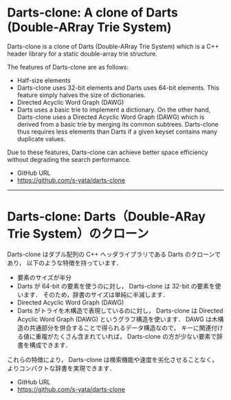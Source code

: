 # Darts-clone: A clone of Darts (Double-ARray Trie System)

Darts-clone is a clone of Darts (Double-ARray Trie System)
which is a C++ header library for a static double-array trie structure.

The features of Darts-clone are as follows:

* Half-size elements
 * Darts-clone uses 32-bit elements and Darts uses 64-bit elements.
   This feature simply halves the size of dictionaries.
* Directed Acyclic Word Graph (DAWG)
 * Darts uses a basic trie to implement a dictionary.
   On the other hand, Darts-clone uses a Directed Acyclic Word Graph (DAWG)
   which is derived from a basic trie by merging its common subtrees.
   Darts-clone thus requires less elements than Darts if a given keyset
   contains many duplicate values.

Due to these features, Darts-clone can achieve better space efficiency
without degrading the search performance.

* GitHub URL
 * https://github.com/s-yata/darts-clone

----

# Darts-clone: Darts（Double-ARay Trie System）のクローン

Darts-clone はダブル配列の C++ ヘッダライブラリである Darts のクローンであり，
以下のような特徴を持っています．

* 要素のサイズが半分
 * Darts が 64-bit の要素を使うのに対し， Darts-clone は 32-bit の要素を使います．
   そのため，辞書のサイズは単純に半減します．
* Directed Acyclic Word Graph (DAWG)
 * Darts がトライを木構造で表現しているのに対し，
   Darts-clone は Directed Acyclic Word Graph (DAWG) というグラフ構造を使います．
   DAWG は木構造の共通部分を併合することで得られるデータ構造なので，
   キーに関連付ける値に重複がたくさん含まれていれば，
   Darts-clone の方が少ない要素で辞書を構成できます．

これらの特徴により， Darts-clone は検索機能や速度を劣化させることなく，
よりコンパクトな辞書を実現できます．

* GitHub URL
 * https://github.com/s-yata/darts-clone
